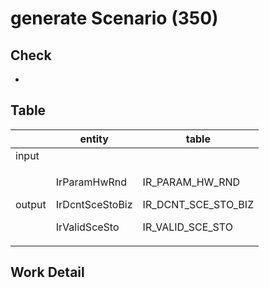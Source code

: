# generate Scenario (350)

## Check

*

## Table&#x20;

<table data-view="cards"><thead><tr><th></th><th>entity</th><th>table</th></tr></thead><tbody><tr><td>input</td><td></td><td></td></tr><tr><td>output</td><td><p>IrParamHwRnd</p><p>IrDcntSceStoBiz</p><p>IrValidSceSto</p></td><td><p>IR_PARAM_HW_RND</p><p>IR_DCNT_SCE_STO_BIZ</p><p>IR_VALID_SCE_STO</p></td></tr></tbody></table>



## Work Detail
